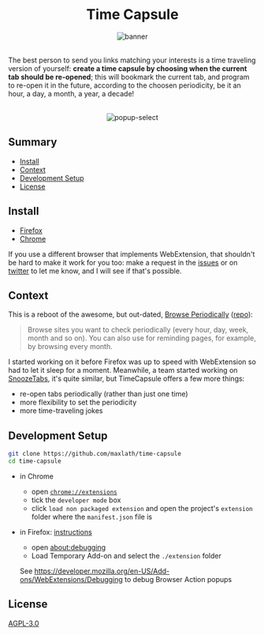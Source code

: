 <div align="center">
  <h1>Time Capsule</h1>
  <img src="https://github.com/maxlath/time-capsule/raw/main/img/banners/time-capsule-on-dark-sky-with-title-and-subtitle.jpg" alt="banner">
</div>
<br>

The best person to send you links matching your interests is a time traveling version of yourself: **create a time capsule by choosing when the current tab should be re-opened**; this will bookmark the current tab, and program to re-open it in the future, according to the choosen periodicity, be it an hour, a day, a month, a year, a decade!

<br>

<div align="center">
  <img src="https://cloud.githubusercontent.com/assets/1596934/26828135/5223ec72-4ac0-11e7-9099-85bd92414565.gif" alt="popup-select">
</div>

## Summary

<!-- START doctoc generated TOC please keep comment here to allow auto update -->
<!-- DON'T EDIT THIS SECTION, INSTEAD RE-RUN doctoc TO UPDATE -->


- [Install](#install)
- [Context](#context)
- [Development Setup](#development-setup)
- [License](#license)

<!-- END doctoc generated TOC please keep comment here to allow auto update -->

## Install
* [Firefox](https://addons.mozilla.org/en-US/firefox/addon/time-capsule/)
* [Chrome](https://chrome.google.com/webstore/detail/time-capsule/mmpajmbpehdbemfblpmkfmmdampljkdi)

If you use a different browser that implements WebExtension, that shouldn't be hard to make it work for you too: make a request in the [issues](http://github.com/maxlath/time-capsule/issues) or on [twitter](https://twitter.com/maxlath) to let me know, and I will see if that's possible.

## Context

This is a reboot of the awesome, but out-dated, [Browse Periodically](https://addons.mozilla.org/en-US/firefox/addon/browse-periodically/) ([repo](https://github.com/masahal/BrowsePeriodically)):

> Browse sites you want to check periodically (every hour, day, week, month and so on). You can also use for reminding pages, for example, by browsing every month.

I started working on it before Firefox was up to speed with WebExtension so had to let it sleep for a moment. Meanwhile, a team started working on [SnoozeTabs](https://github.com/bwinton/SnoozeTabs), it's quite similar, but TimeCapsule offers a few more things:
- re-open tabs periodically (rather than just one time)
- more flexibility to set the periodicity
- more time-traveling jokes

## Development Setup
```sh
git clone https://github.com/maxlath/time-capsule
cd time-capsule
```
* in Chrome
  * open [`chrome://extensions`](chrome://extensions)
  * tick the `developer mode` box
  * click `load non packaged extension` and open the project's `extension` folder where the `manifest.json` file is

* in Firefox: [instructions](https://developer.mozilla.org/en-US/Add-ons/WebExtensions/Temporary_Installation_in_Firefox)
  * open [about:debugging](about:debugging)
  * Load Temporary Add-on and select the `./extension` folder

  See https://developer.mozilla.org/en-US/Add-ons/WebExtensions/Debugging to debug Browser Action popups

## License
[AGPL-3.0](https://www.gnu.org/licenses/agpl-3.0.html)
